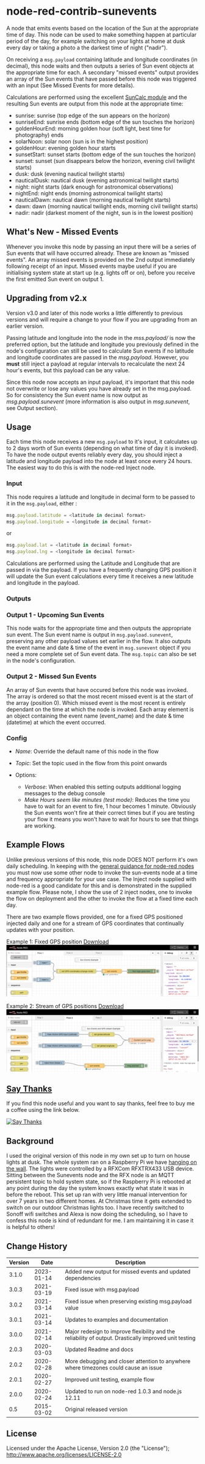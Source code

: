 # node-red-contrib-sunevents
A node that emits events based on the location of the Sun at the appropriate time of day. This node can be used to make something happen at particular period of the day, for example switching on your lights at home at dusk every day or taking a photo a the darkest time of night ("nadir").

On receiving a `msg.payload` containing latitude and longitude coordinates (in decimal), this node waits and then outputs a series of Sun event objects at the appropriate time for each. A secondary "missed events" output provides an array of the Sun events that have passed before this node was triggered with an input (See Missed Events for more details).

Calculations are performed using the excellent [SunCalc module](https://github.com/mourner/suncalc) 
and the resulting Sun events are output from this node at the appropriate time:
* sunrise: sunrise (top edge of the sun appears on the horizon)
* sunriseEnd: sunrise ends (bottom edge of the sun touches the horizon)
* goldenHourEnd: morning golden hour (soft light, best time for photography) ends
* solarNoon: solar noon (sun is in the highest position)
* goldenHour: evening golden hour starts
* sunsetStart: sunset starts (bottom edge of the sun touches the horizon)
* sunset: sunset (sun disappears below the horizon, evening civil twilight starts)
* dusk: dusk (evening nautical twilight starts)
* nauticalDusk: nautical dusk (evening astronomical twilight starts)
* night: night starts (dark enough for astronomical observations)
* nightEnd: night ends (morning astronomical twilight starts)
* nauticalDawn: nautical dawn (morning nautical twilight starts)
* dawn: dawn (morning nautical twilight ends, morning civil twilight starts)
* nadir: nadir (darkest moment of the night, sun is in the lowest position)

## What's New - Missed Events 
Whenever you invoke this node by passing an input there will be a series of Sun events that will have occurred already. 
These are known as "missed events".  An array missed events is provided on the 2nd output immediately following receipt of 
an input. Missed events maybe useful if you are initialising system state at start up (e.g. lights off or on), before you 
receive the first emitted Sun event on output 1. 

## Upgrading from v2.x
Version v3.0 and later of this node works a little differently to previous versions and will 
require a change to your flow if you are upgrading from an earlier version.

Passing latitude and longitude into the node in the <i>mss.payload/</i> is now the preferred option, but 
the latitude and longitude you previously defined in the node's configuration can still be used to calculate 
Sun events if no latitude and longitude coordinates 
are passed in the <i>msg.payload</i>. However, you <b>must</b> still inject a payload at regular 
intervals to recalculate the next 24 hour's events, but this payload can be any value.

Since this node now accepts an input payload, it's important that this node not overwrite or 
lose any values you have already set in the msg.payload. So for consistency the Sun event name 
is now output as <i>msg.payload.sunevent</i> (more information is also output in <i>msg.sunevent</i>, see Output section). 


## Usage
Each time this node receives a new `msg.payload` to it's input, it calculates up to 2 days worth of Sun events (depending on what time of day it is invoked). To have the node output events reliably every day, you should inject a latitude and longitude payload into the node at least once every 24 hours. The easiest way to do this is with the node-red Inject node.


### Input
This node requires a latitude and longitude in decimal form to be passed to it in the `msg.payload`, either :

```javascript
msg.payload.latitude = <latitude in decimal format>
msg.payload.longitude = <longitude in decimal format>
```

or

```javascript
msg.payload.lat = <latitude in decimal format>
msg.payload.lng = <longitude in decimal format>
```

Calculations are performed using the Latitude and Longitude that are passed in via the payload. If you have a frequently changing GPS position it will update the Sun event calculations every time it receives a new latitude and longitude in the payload. 


### Outputs
### Output 1 - Upcoming Sun Events
This node waits for the appropriate time and then outputs the appropriate sun event. 
The Sun event name is output in `msg.payload.sunevent`, preserving any other payload values set earlier in the flow. It also outputs the event name and date & time of the event in `msg.sunevent` object if you need a more complete set of Sun event data. The `msg.topic` can also be set in the node's configuration. 

### Output 2 - Missed Sun Events
An array of Sun events that have occured before this node was invoked. The array is ordered so that the most recent missed 
event is at the start of the array (position 0). Which missed event is the most recent is entirely dependant on the time 
at which the node is invoked. Each array element is an object containing the event name (event_name) and the date & time (datetime) at which the event occurred. 

### Config
- *Name*: Override the default name of this node in the flow

- *Topic*: Set the topic used in the flow from this point onwards

- Options:

  - *Verbose*:
    When enabled this setting outputs additional logging messages to the debug console
  - *Make Hours seem like minutes (test mode)*: 
    Reduces the time you have to wait for an event to fire, 1 hour becomes 1 minute. Obviously the Sun events won't fire at their correct times but if you are testing your flow it means you won't have to wait for hours to see that things are working. 


## Example Flows

Unlike previous versions of this node, this node DOES NOT perform it's own daily scheduling. In keeping with the [general guidance for node-red nodes](https://nodered.org/docs/creating-nodes/#general-guidance) you must now use some other node to invoke the sun-events node at a time and frequency appropriate for your use case. The Inject node supplied with node-red is a good candidate for this and is demonstrated in the supplied example flow. Please note, I show the use of 2 inject nodes, one to invoke the flow on deployment and the other to invoke the flow at a fixed time each day. 

There are two example flows provided, one for a fixed GPS positioned injected daily and one for a stream of GPS coordinates that continually updates with your position.

Example 1: Fixed GPS position [Download](https://raw.githubusercontent.com/freakent/node-red-contrib-sunevents/main/examples/sun-events-example-flows.json)
![Example Flow](https://raw.githubusercontent.com/freakent/node-red-contrib-sunevents/main/docs/flow-diagram-1.png "Example Flow")

Example 2: Stream of GPS positions [Download](https://raw.githubusercontent.com/freakent/node-red-contrib-sunevents/main/examples/sun-events-gps-stream-example-flows.json)
![Example Flow](https://raw.githubusercontent.com/freakent/node-red-contrib-sunevents/main/docs/flow-diagram-2.png "Example Flow")


## [Say Thanks](https://www.paypal.com/cgi-bin/webscr?cmd=_s-xclick&hosted_button_id=R4Y63PPPD4CGG&source=url)
If you find this node useful and you want to say thanks, feel free to buy me a coffee using the link below. 

[![Say Thanks](https://raw.githubusercontent.com/freakent/node-red-contrib-sunevents/main/docs/thankyou.jpg "Say Thanks")
](https://www.paypal.com/cgi-bin/webscr?cmd=_s-xclick&hosted_button_id=R4Y63PPPD4CGG&source=url)


## Background
I used the original version of this node in my own set up to turn on house lights at dusk. The whole system ran on a Raspberry Pi we have [hanging on the wall](http://www.freakent.co.uk/blog/2014/02/03/pretty-as-a-pi-cture-raspberry-pi-server-in-a-frame.html). The lights were controlled by a RFXCom RFXTRX433 USB device. Sitting between the Sunevents node and the RFX node is an MQTT persistent topic to hold system state, so if the Raspberry Pi is rebooted at any point during the day the system knows exactly what state it was in before the reboot. This set up ran with very little manual intervention for over 7 years in two different homes. At Christmas time it gets extended to switch on our outdoor Christmas lights too. I have recently switched to Sonoff wifi switches and Alexa is now doing the scheduling, so I have to confess this node is kind of redundant for me. I am maintaining it in case it is helpful to others!


## Change History
Version|Date|Description
-------|----|-----------
3.1.0|2023-01-14|Added new output for missed events and updated dependencies
3.0.3|2021-03-19|Fixed issue with msg.payload
3.0.2|2021-03-14|Fixed issue when preserving existing  msg.payload value
3.0.1|2021-03-14|Updates to examples and documentation
3.0.0|2021-02-14|Major redesign to improve flexibility and the reliability of output. Drastically improved unit testing
2.0.3|2020-03-03|Updated Readme and docs
2.0.2|2020-02-28|More debugging and closer attention to anywhere where timezones could cause an issue
2.0.1|2020-02-27|Improved unit testing, example flow
2.0.0|2020-02-24|Updated to run on node-red 1.0.3 and node.js 12.11
0.5  |2015-03-02|Original released version



## License
Licensed under the Apache License, Version 2.0 (the "License");
http://www.apache.org/licenses/LICENSE-2.0

